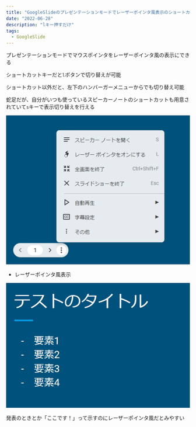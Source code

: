 ```yaml
---
title: "GoogleSlideのプレゼンテーションモードでレーザーポインタ風表示のショートカットキー"
date: "2022-06-28"
description: "lキー押すだけ"
tags:
  - GoogleSlide
---
```


プレゼンテーションモードでマウスポインタをレーザーポインタ風の表示にできる

ショートカットキーだと`l`ボタンで切り替えが可能

ショートカット以外だと、左下のハンバーガーメニューからでも切り替え可能

蛇足だが、自分がいつも使っているスピーカーノートのショートカットも用意されていて`s`キーで表示切り替えを行える

![alt](googleslide_pointer01.png)

- レーザーポインタ風表示

![alt](googleslide_pointer02.gif)

発表のときとか「ここです！」って示すのにレーザーポインタ風だとみやすい